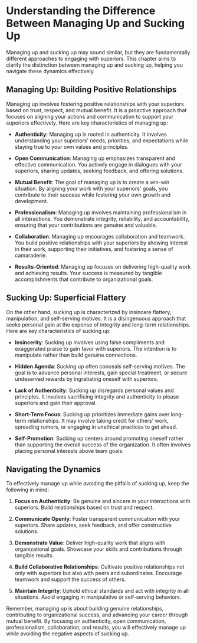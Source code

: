 Understanding the Difference Between Managing Up and Sucking Up
==========================================================================

Managing up and sucking up may sound similar, but they are fundamentally different approaches to engaging with superiors. This chapter aims to clarify the distinction between managing up and sucking up, helping you navigate these dynamics effectively.

Managing Up: Building Positive Relationships
--------------------------------------------

Managing up involves fostering positive relationships with your superiors based on trust, respect, and mutual benefit. It is a proactive approach that focuses on aligning your actions and communication to support your superiors effectively. Here are key characteristics of managing up:

* **Authenticity**: Managing up is rooted in authenticity. It involves understanding your superiors' needs, priorities, and expectations while staying true to your own values and principles.

* **Open Communication**: Managing up emphasizes transparent and effective communication. You actively engage in dialogues with your superiors, sharing updates, seeking feedback, and offering solutions.

* **Mutual Benefit**: The goal of managing up is to create a win-win situation. By aligning your work with your superiors' goals, you contribute to their success while fostering your own growth and development.

* **Professionalism**: Managing up involves maintaining professionalism in all interactions. You demonstrate integrity, reliability, and accountability, ensuring that your contributions are genuine and valuable.

* **Collaboration**: Managing up encourages collaboration and teamwork. You build positive relationships with your superiors by showing interest in their work, supporting their initiatives, and fostering a sense of camaraderie.

* **Results-Oriented**: Managing up focuses on delivering high-quality work and achieving results. Your success is measured by tangible accomplishments that contribute to organizational goals.

Sucking Up: Superficial Flattery
--------------------------------

On the other hand, sucking up is characterized by insincere flattery, manipulation, and self-serving motives. It is a disingenuous approach that seeks personal gain at the expense of integrity and long-term relationships. Here are key characteristics of sucking up:

* **Insincerity**: Sucking up involves using false compliments and exaggerated praise to gain favor with superiors. The intention is to manipulate rather than build genuine connections.

* **Hidden Agenda**: Sucking up often conceals self-serving motives. The goal is to advance personal interests, gain special treatment, or secure undeserved rewards by ingratiating oneself with superiors.

* **Lack of Authenticity**: Sucking up disregards personal values and principles. It involves sacrificing integrity and authenticity to please superiors and gain their approval.

* **Short-Term Focus**: Sucking up prioritizes immediate gains over long-term relationships. It may involve taking credit for others' work, spreading rumors, or engaging in unethical practices to get ahead.

* **Self-Promotion**: Sucking up centers around promoting oneself rather than supporting the overall success of the organization. It often involves placing personal interests above team goals.

Navigating the Dynamics
-----------------------

To effectively manage up while avoiding the pitfalls of sucking up, keep the following in mind:

1. **Focus on Authenticity**: Be genuine and sincere in your interactions with superiors. Build relationships based on trust and respect.

2. **Communicate Openly**: Foster transparent communication with your superiors. Share updates, seek feedback, and offer constructive solutions.

3. **Demonstrate Value**: Deliver high-quality work that aligns with organizational goals. Showcase your skills and contributions through tangible results.

4. **Build Collaborative Relationships**: Cultivate positive relationships not only with superiors but also with peers and subordinates. Encourage teamwork and support the success of others.

5. **Maintain Integrity**: Uphold ethical standards and act with integrity in all situations. Avoid engaging in manipulative or self-serving behaviors.

Remember, managing up is about building genuine relationships, contributing to organizational success, and advancing your career through mutual benefit. By focusing on authenticity, open communication, professionalism, collaboration, and results, you will effectively manage up while avoiding the negative aspects of sucking up.
